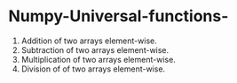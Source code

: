 # Numpy-Universal-functions-

1) Addition of two arrays element-wise.
2) Subtraction of two arrays element-wise.
3) Multiplication of two arrays element-wise.
4) Division of of two arrays element-wise.
